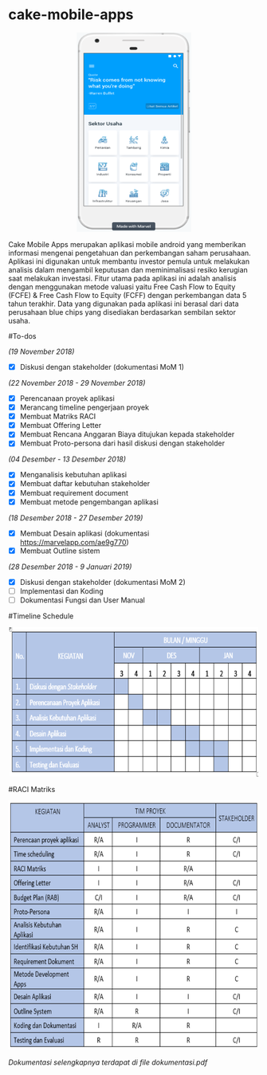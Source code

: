 # cake-mobile-apps


<p align="center">
  <img width="230" height="400" src="https://github.com/SMTI-08/cake-mobile-apps/blob/master/Test%20Image%201.png">
</p>



Cake Mobile Apps merupakan aplikasi mobile android yang memberikan informasi mengenai pengetahuan dan perkembangan saham perusahaan. Aplikasi ini digunakan untuk membantu investor pemula untuk melakukan analisis dalam mengambil keputusan dan meminimalisasi resiko kerugian saat melakukan investasi. Fitur utama pada aplikasi ini adalah analisis dengan menggunakan metode valuasi yaitu Free Cash Flow to Equity (FCFE) & Free Cash Flow to Equity (FCFF) dengan perkembangan data 5 tahun terakhir. Data yang digunakan pada aplikasi ini berasal dari data perusahaan blue chips yang disediakan berdasarkan sembilan sektor usaha. 



#To-dos

*(19 November 2018)*
- [x] Diskusi dengan stakeholder (dokumentasi MoM 1)

*(22 November 2018 - 29 November 2018)*
- [x] Perencanaan proyek aplikasi
- [x] Merancang timeline pengerjaan proyek
- [x] Membuat Matriks RACI
- [x] Membuat Offering Letter
- [x] Membuat Rencana Anggaran Biaya ditujukan kepada stakeholder
- [x] Membuat Proto-persona dari hasil diskusi dengan stakeholder 

*(04 Desember - 13 Desember 2018)*
- [x] Menganalisis kebutuhan aplikasi
- [x] Membuat daftar kebutuhan stakeholder
- [x] Membuat requirement document
- [x] Membuat metode pengembangan aplikasi

*(18 Desember 2018 - 27 Desember 2019)*
- [x] Membuat Desain aplikasi (dokumentasi https://marvelapp.com/ae9g770)
- [x] Membuat Outline sistem

*(28 Desember 2018 - 9 Januari 2019)*
- [x] Diskusi dengan stakeholder (dokumentasi MoM 2)
- [ ] Implementasi dan Koding
- [ ] Dokumentasi Fungsi dan User Manual

#Timeline Schedule

<p align="center">
  <img width="500" height="300" src="https://github.com/SMTI-08/cake-mobile-apps/blob/master/Timeline%20Schedule.png">
</p>

#RACI Matriks

<p align="center">
  <img width="600" height="500" src="https://github.com/SMTI-08/cake-mobile-apps/blob/master/Raci%20Matriks.png">
</p>

*Dokumentasi selengkapnya terdapat di file dokumentasi.pdf*
